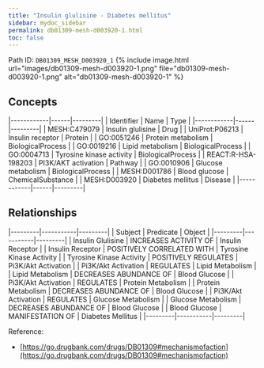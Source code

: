 ```yaml
---
title: "Insulin glulisine - Diabetes mellitus"
sidebar: mydoc_sidebar
permalink: db01309-mesh-d003920-1.html
toc: false 
---
```



Path ID: `DB01309_MESH_D003920_1`
{% include image.html url="images/db01309-mesh-d003920-1.png" file="db01309-mesh-d003920-1.png" alt="db01309-mesh-d003920-1" %}

## Concepts

|------------|------|---------|
| Identifier | Name | Type    |
|------------|------|---------|
| MESH:C479079 | Insulin glulisine | Drug |
| UniProt:P06213 | Insulin receptor | Protein |
| GO:0051246 | Protein metabolism | BiologicalProcess |
| GO:0019216 | Lipid metabolism | BiologicalProcess |
| GO:0004713 | Tyrosine kinase activity | BiologicalProcess |
| REACT:R-HSA-198203 | PI3K/AKT activation | Pathway |
| GO:0010906 | Glucose metabolism | BiologicalProcess |
| MESH:D001786 | Blood glucose | ChemicalSubstance |
| MESH:D003920 | Diabetes mellitus | Disease |
|------------|------|---------|

## Relationships

|---------|-----------|---------|
| Subject | Predicate | Object  |
|---------|-----------|---------|
| Insulin Glulisine | INCREASES ACTIVITY OF | Insulin Receptor |
| Insulin Receptor | POSITIVELY CORRELATED WITH | Tyrosine Kinase Activity |
| Tyrosine Kinase Activity | POSITIVELY REGULATES | Pi3K/Akt Activation |
| Pi3K/Akt Activation | REGULATES | Lipid Metabolism |
| Lipid Metabolism | DECREASES ABUNDANCE OF | Blood Glucose |
| Pi3K/Akt Activation | REGULATES | Protein Metabolism |
| Protein Metabolism | DECREASES ABUNDANCE OF | Blood Glucose |
| Pi3K/Akt Activation | REGULATES | Glucose Metabolism |
| Glucose Metabolism | DECREASES ABUNDANCE OF | Blood Glucose |
| Blood Glucose | MANIFESTATION OF | Diabetes Mellitus |
|---------|-----------|---------|

Reference: 
  - [https://go.drugbank.com/drugs/DB01309#mechanismofaction](https://go.drugbank.com/drugs/DB01309#mechanismofaction)
